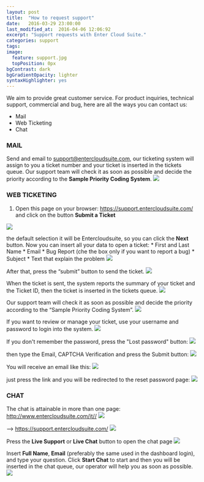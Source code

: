 ```yaml
---
layout: post
title:  "How to request support"
date:   2016-03-29 23:00:00
last_modified_at:  2016-04-06 12:06:92
excerpt: "Support requests with Enter Cloud Suite."
categories: support
tags:
image:
  feature: support.jpg
  topPosition: 0px
bgContrast: dark
bgGradientOpacity: lighter
syntaxHighlighter: yes
---
```

We aim to provide great customer service. For product inquiries, technical support, commercial and bug, here are all the ways you can contact us:
* Mail
* Web Ticketing
* Chat

### MAIL

Send and email to <a mailto="support@entercloudsuite.com">support@entercloudsuite.com</a>, our ticketing system will assign to you a ticket number and your ticket is inserted in the tickets queue. Our support team will check it as soon as possible and decide the priority according to the **Sample Priority Coding System**.
<img class="responsive-guide-img" src="{{ site.baseurl_posts_img }}ecs-support-01.png">

### WEB TICKETING

1. Open this page on your browser: <a href="https://support.entercloudsuite.com/" target="_blank">https://support.entercloudsuite.com/</a> and click on the button **Submit a Ticket** 
<img class="responsive-guide-img" src="{{ site.baseurl_posts_img }}ecs-support-02.png">

the default selection it will be Entercloudsuite, so you can click the **Next** button. Now you can insert all your data to open a ticket:
    * First and Last Name
    * Email
    * Bug Report (che the box only if you want to report a bug)
    * Subject
    * Text that explain the problem
<img class="responsive-guide-img" src="{{ site.baseurl_posts_img }}ecs-support-03.png">

After that, press the “submit” button to send the ticket.
<img class="responsive-guide-img" src="{{ site.baseurl_posts_img }}ecs-support-04.png">

When the ticket is sent, the system reports the summary of your ticket and the Ticket ID, then the ticket is inserted in the tickets queue.
<img class="responsive-guide-img" src="{{ site.baseurl_posts_img }}ecs-support-05.png">

Our support team will check it as soon as possible and decide the priority according to the “Sample Priority Coding System”.
<img class="responsive-guide-img" src="{{ site.baseurl_posts_img }}ecs-support-01.png">

If you want to review or manage your ticket, use your username and password to login into the system.
<img class="responsive-guide-img" src="{{ site.baseurl_posts_img }}ecs-support-10.png">

If you don't remember the password, press the "Lost password" button:
<img class="responsive-guide-img" src="{{ site.baseurl_posts_img }}ecs-support-11.png">

then type the Email, CAPTCHA Verification and press the Submit button:
<img class="responsive-guide-img" src="{{ site.baseurl_posts_img }}ecs-support-12.png">

You will receive an email like this:
<img class="responsive-guide-img" src="{{ site.baseurl_posts_img }}ecs-support-13.png">

just press the link and you will be redirected to the reset password page:
<img class="responsive-guide-img" src="{{ site.baseurl_posts_img }}ecs-support-14.png">

### CHAT

The chat is attainable in more than one page: <a href="http://www.entercloudsuite.com/it/" target="_blank">http://www.entercloudsuite.com/it//</a> 
<img class="responsive-guide-img" src="{{ site.baseurl_posts_img }}ecs-support-06.png">

--> <a href="https://support.entercloudsuite.com/" target="_blank">https://support.entercloudsuite.com/</a> 
<img class="responsive-guide-img" src="{{ site.baseurl_posts_img }}ecs-support-07.png">

Press the **Live Support** or **Live Chat** button to open the chat page
<img class="responsive-guide-img" src="{{ site.baseurl_posts_img }}ecs-support-08.png">

Insert **Full Name**, **Email** (preferably the same used in the dashboard login), and type your question.
Click **Start Chat** to start and then you will be inserted in the chat queue, our operator will help you as soon as possible.
<img class="responsive-guide-img" src="{{ site.baseurl_posts_img }}ecs-support-09.png">